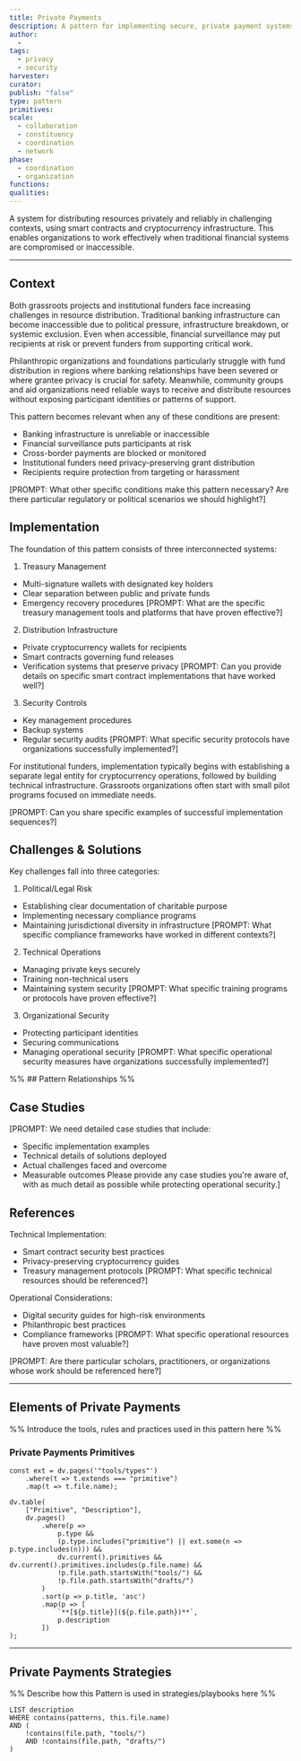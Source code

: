 ```yaml
---
title: Private Payments
description: A pattern for implementing secure, private payment systems to support social impact projects in challenging environments
author:
  - 
tags:
  - privacy
  - security
harvester: 
curator: 
publish: "false"
type: pattern
primitives: 
scale:
  - collaboration
  - constituency
  - coordination
  - network
phase:
  - coordination
  - organization
functions: 
qualities: 
---
```


A system for distributing resources privately and reliably in challenging contexts, using smart contracts and cryptocurrency infrastructure. This enables organizations to work effectively when traditional financial systems are compromised or inaccessible.

---

## Context

Both grassroots projects and institutional funders face increasing challenges in resource distribution. Traditional banking infrastructure can become inaccessible due to political pressure, infrastructure breakdown, or systemic exclusion. Even when accessible, financial surveillance may put recipients at risk or prevent funders from supporting critical work.

Philanthropic organizations and foundations particularly struggle with fund distribution in regions where banking relationships have been severed or where grantee privacy is crucial for safety. Meanwhile, community groups and aid organizations need reliable ways to receive and distribute resources without exposing participant identities or patterns of support.

This pattern becomes relevant when any of these conditions are present:
- Banking infrastructure is unreliable or inaccessible
- Financial surveillance puts participants at risk
- Cross-border payments are blocked or monitored
- Institutional funders need privacy-preserving grant distribution
- Recipients require protection from targeting or harassment

[PROMPT: What other specific conditions make this pattern necessary? Are there particular regulatory or political scenarios we should highlight?]

## Implementation

The foundation of this pattern consists of three interconnected systems:

1. Treasury Management
- Multi-signature wallets with designated key holders
- Clear separation between public and private funds
- Emergency recovery procedures
[PROMPT: What are the specific treasury management tools and platforms that have proven effective?]

2. Distribution Infrastructure
- Private cryptocurrency wallets for recipients
- Smart contracts governing fund releases
- Verification systems that preserve privacy
[PROMPT: Can you provide details on specific smart contract implementations that have worked well?]

3. Security Controls
- Key management procedures
- Backup systems
- Regular security audits
[PROMPT: What specific security protocols have organizations successfully implemented?]

For institutional funders, implementation typically begins with establishing a separate legal entity for cryptocurrency operations, followed by building technical infrastructure. Grassroots organizations often start with small pilot programs focused on immediate needs.

[PROMPT: Can you share specific examples of successful implementation sequences?]

## Challenges & Solutions

Key challenges fall into three categories:

1. Political/Legal Risk
- Establishing clear documentation of charitable purpose
- Implementing necessary compliance programs
- Maintaining jurisdictional diversity in infrastructure
[PROMPT: What specific compliance frameworks have worked in different contexts?]

2. Technical Operations
- Managing private keys securely
- Training non-technical users
- Maintaining system security
[PROMPT: What specific training programs or protocols have proven effective?]

3. Organizational Security
- Protecting participant identities
- Securing communications
- Managing operational security
[PROMPT: What specific operational security measures have organizations successfully implemented?]

%% ## Pattern Relationships %%

## Case Studies

[PROMPT: We need detailed case studies that include:
- Specific implementation examples
- Technical details of solutions deployed
- Actual challenges faced and overcome
- Measurable outcomes
Please provide any case studies you're aware of, with as much detail as possible while protecting operational security.]

## References

Technical Implementation:
- Smart contract security best practices
- Privacy-preserving cryptocurrency guides
- Treasury management protocols
[PROMPT: What specific technical resources should be referenced?]

Operational Considerations:
- Digital security guides for high-risk environments
- Philanthropic best practices
- Compliance frameworks
[PROMPT: What specific operational resources have proven most valuable?]

[PROMPT: Are there particular scholars, practitioners, or organizations whose work should be referenced here?]

---

## Elements of Private Payments

%% Introduce the tools, rules and practices used in this pattern here %%

### Private Payments Primitives

```dataviewjs
const ext = dv.pages('"tools/types"')
    .where(t => t.extends === "primitive")
    .map(t => t.file.name);

dv.table(
    ["Primitive", "Description"],
    dv.pages()
        .where(p => 
            p.type && 
            (p.type.includes("primitive") || ext.some(n => p.type.includes(n))) &&
            dv.current().primitives && dv.current().primitives.includes(p.file.name) &&
            !p.file.path.startsWith("tools/") && 
            !p.file.path.startsWith("drafts/")
        )
        .sort(p => p.title, 'asc')
        .map(p => [
            `**[${p.title}](${p.file.path})**`,  
            p.description
        ])
);
```

---

## Private Payments Strategies

%% Describe how this Pattern is used in strategies/playbooks here %%

```dataview
LIST description
WHERE contains(patterns, this.file.name)
AND (
    !contains(file.path, "tools/") 
    AND !contains(file.path, "drafts/")
)
```